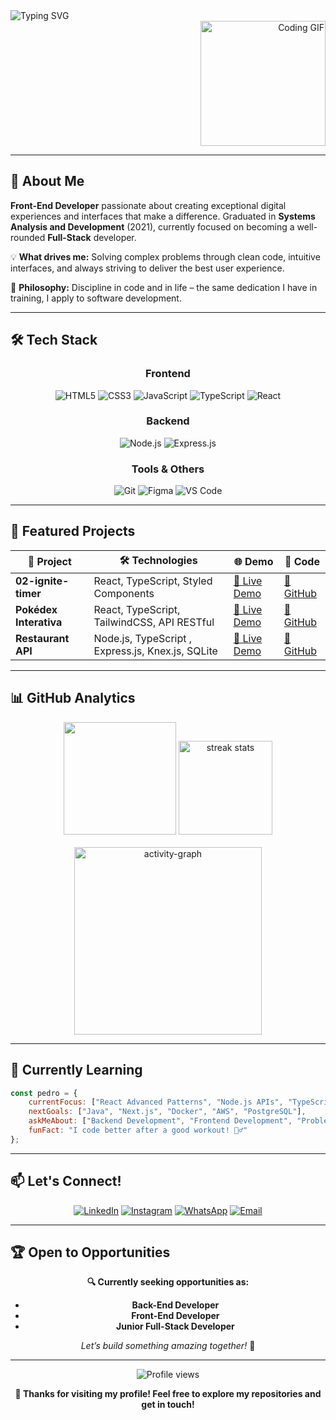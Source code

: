 <div align="left">
  <img src="https://readme-typing-svg.herokuapp.com?font=Fira+Code&pause=1000&color=58A6FF&center=true&vCenter=true&width=435&lines=Hi+there!+I'm+Pedro+Carvalho+%F0%9F%91%8B;Front-End+Developer;Transforming+ideas+into+code;Always+learning+new+technologies" alt="Typing SVG" />
</div>

<div align="right">
  <img align="right" height="200" src="https://i.gifer.com/5RTG.gif" alt="Coding GIF" />
</div>

<br clear="both"/>

---

## 🚀 About Me

**Front-End Developer** passionate about creating exceptional digital experiences and interfaces that make a difference. Graduated in **Systems Analysis and Development** (2021), currently focused on becoming a well-rounded **Full-Stack** developer.

💡 **What drives me:** Solving complex problems through clean code, intuitive interfaces, and always striving to deliver the best user experience.

🎯 **Philosophy:** Discipline in code and in life – the same dedication I have in training, I apply to software development.

---

## 🛠️ Tech Stack

<div align="center">

### **Frontend**
![HTML5](https://img.shields.io/badge/HTML5-E34F26?style=for-the-badge&logo=html5&logoColor=white)
![CSS3](https://img.shields.io/badge/CSS3-1572B6?style=for-the-badge&logo=css3&logoColor=white)
![JavaScript](https://img.shields.io/badge/JavaScript-F7DF1E?style=for-the-badge&logo=javascript&logoColor=black)
![TypeScript](https://img.shields.io/badge/TypeScript-007ACC?style=for-the-badge&logo=typescript&logoColor=white)
![React](https://img.shields.io/badge/React-20232A?style=for-the-badge&logo=react&logoColor=61DAFB)

### **Backend**
![Node.js](https://img.shields.io/badge/Node.js-43853D?style=for-the-badge&logo=node.js&logoColor=white)
![Express.js](https://img.shields.io/badge/Express.js-404D59?style=for-the-badge&logo=express&logoColor=white)

### **Tools & Others**
![Git](https://img.shields.io/badge/Git-F05032?style=for-the-badge&logo=git&logoColor=white)
![Figma](https://img.shields.io/badge/Figma-F24E1E?style=for-the-badge&logo=figma&logoColor=white)
![VS Code](https://img.shields.io/badge/VS_Code-0078D4?style=for-the-badge&logo=visual%20studio%20code&logoColor=white)

</div>

---

## 🌟 Featured Projects

<div align="center">

| 🚀 Project | 🛠️ Technologies | 🌐 Demo | 📁 Code |
|------------|----------------|---------|-----------|
| **02-ignite-timer** | React, TypeScript, Styled Components | [🔗 Live Demo](https://pedrojgc.github.io/02-ignite-timer/) | [📁 GitHub](https://github.com/PedroJGC/02-ignite-timer) |
| **Pokédex Interativa** | React, TypeScript, TailwindCSS, API RESTful | [🔗 Live Demo](https://pedrojgc.github.io/pokedex/) | [📁 GitHub](https://github.com/PedroJGC/pokedex) |
| **Restaurant API** | Node.js, TypeScript , Express.js, Knex.js, SQLite | [🔗 Live Demo](#) | [📁 GitHub](https://github.com/PedroJGC/api-restaurant) |

</div>

---

## 📊 GitHub Analytics

<div align="center">
  <img  src="https://github-readme-stats.vercel.app/api/top-langs/?username=PedroJGC&layout=compact&langs_count=7&theme=tokyonight" height="180" />
 
  <img src="https://streak-stats.demolab.com?user=PedroJGC&locale=en&mode=daily&theme=tokyonight&hide_border=false&border_radius=5" height="150" alt="streak stats" />
</div>

<br/>

<div align="center">
  <img src="https://github-readme-activity-graph.vercel.app/graph?username=PedroJGC&radius=16&theme=tokyo-night&area=true&order=5" height="300" alt="activity-graph" />
</div>

---

## 🎯 Currently Learning

```javascript
const pedro = {
    currentFocus: ["React Advanced Patterns", "Node.js APIs", "TypeScript"],
    nextGoals: ["Java", "Next.js", "Docker", "AWS", "PostgreSQL"],
    askMeAbout: ["Backend Development", "Frontend Development", "Problem Solving"],
    funFact: "I code better after a good workout! 🏋️‍♂️"
};
```

---

## 📫 Let's Connect!

<div align="center">

[![LinkedIn](https://img.shields.io/badge/LinkedIn-0077B5?style=for-the-badge&logo=linkedin&logoColor=white)](https://www.linkedin.com/in/pedro-julio-guimar%C3%A3es-carvalho-144a12154/)
[![Instagram](https://img.shields.io/badge/Instagram-E4405F?style=for-the-badge&logo=instagram&logoColor=white)](https://www.instagram.com/pedrocarvalho_classic?igsh=cjVlY3o1aHJ0djAx&utm_source=qr)
[![WhatsApp](https://img.shields.io/badge/WhatsApp-25D366?style=for-the-badge&logo=whatsapp&logoColor=white)](https://wa.me/5561995668612)
[![Email](https://img.shields.io/badge/Email-D14836?style=for-the-badge&logo=gmail&logoColor=white)](mailto:pedro.juliogc02@gmail.com)

</div>

---

## 🏆 Open to Opportunities

<div align="center">

**🔍 Currently seeking opportunities as:**
- **Back-End Developer**
- **Front-End Developer**
- **Junior Full-Stack Developer**

*Let’s build something amazing together!* 🚀

</div>

---

<div align="center">
  <img src="https://komarev.com/ghpvc/?username=PedroJGC&color=blueviolet&style=flat-square&label=Profile+Views" alt="Profile views" />
</div>

<div align="center">
  
  **💙 Thanks for visiting my profile! Feel free to explore my repositories and get in touch!**
  
</div>
